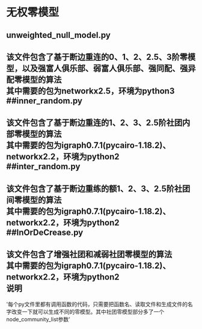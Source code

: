 无权零模型
================
unweighted_null_model.py
------
该文件包含了基于断边重连的0、1、2、2.5、3阶零模型，以及强富人俱乐部、弱富人俱乐部、强同配、强异配零模型的算法<br>
其中需要的包为networkx2.5，环境为python3<br>
##inner_random.py
--------
该文件包含了基于断边重连的1、2、3、2.5阶社团内部零模型的算法<br>
其中需要的包为igraph0.7.1(pycairo-1.18.2)、networkx2.2，环境为python2<br>
##inter_random.py
---------
该文件包含了基于断边重练的额1、2、3、2.5阶社团间零模型的算法<br>
其中需要的包为igraph0.7.1(pycairo-1.18.2)、networkx2.2，环境为python2<br>
##InOrDeCrease.py
------
该文件包含了增强社团和减弱社团零模型的算法<br>
其中需要的包为igraph0.7.1(pycairo-1.18.2)、networkx2.2，环境为python2<br>
说明
-----
'每个py文件里都有调用函数的代码，只需要把函数名、读取文件和生成文件的名字改变一下就可以生成不同的零模型。其中社团零模型部分多了一个node_community_list参数'


